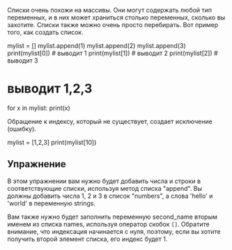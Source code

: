 Списки очень похожи на массивы. Они могут содержать любой тип переменных, и в них может храниться столько переменных, сколько вы захотите. Списки также можно очень просто перебирать. Вот пример того, как создать список.

mylist = []
mylist.append(1)
mylist.append(2)
mylist.append(3)
print(mylist[0]) # выводит 1
print(mylist[1]) # выводит 2
print(mylist[2]) # выводит 3

# выводит 1,2,3
for x in mylist:
    print(x)

Обращение к индексу, который не существует, создает исключение (ошибку).

mylist = [1,2,3]
print(mylist[10])

Упражнение
--------

В этом упражнении вам нужно будет добавить числа и строки в соответствующие списки, используя метод списка "append". Вы должны добавить числа 1, 2 и 3 в список "numbers", а слова 'hello' и 'world' в переменную strings.

Вам также нужно будет заполнить переменную second_name вторым именем из списка names, используя оператор скобок `[]`. Обратите внимание, что индексация начинается с нуля, поэтому, если вы хотите получить второй элемент списка, его индекс будет 1.
